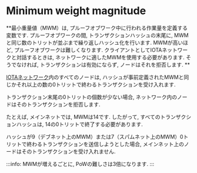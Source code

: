 # Minimum weight magnitude

**最小重量値（MWM）は, プルーフオブワーク中に行われる作業量を定義する変数です. プルーフオブワークの間, トランザクションハッシュの末尾に, MWMと同じ数のトリットが並ぶまで繰り返しハッシュ化を行います.  MWMが高いほど, プルーフオブワークは難しくなります. クライアントとしてIOTAネットワークと対話するときは, ネットワークに適したMWMを使用する必要があります. そうでなければ, トランザクションは有効にならず, ノードはそれを拒否します. **
<!-- **The minimum weight magnitude (MWM) is a variable that defines how much work is done during proof of work. During proof of work, the transaction hash is repeatedly hashed until it ends in the same number of 0 trits as the MWM. The higher the MWM, the harder the proof of work. When you interact with an IOTA network as a client, you must use the correct MWM for that network. Otherwise, your transaction won't be valid and the nodes will reject it.** -->

[IOTAネットワーク](root://getting-started/0.1/references/iota-networks.md)内のすべてのノードは, ハッシュが事前定義されたMWMと同じかそれ以上の数の0トリットで終わるトランザクションを受け入れます.
<!-- All nodes in an [IOTA network](root://getting-started/0.1/references/iota-networks.md) accept transactions whose hashes end in the same or higher number of 0 trits as their predefined MWM. -->

トランザクション末尾の0トリットの個数が少ない場合, ネットワーク内のノードはそのトランザクションを拒否します.
<!-- If a transaction ends in fewer 0 trits, the nodes in that network will reject it. -->

たとえば, メインネットでは, MWMは14です. したがって, すべてのトランザクションハッシュは, 14の0トリットで終了する必要があります.
<!-- For example, on the Mainnet, the MWM is 14. So, all transaction hashes must end in that number of 0 trits. -->

ハッシュが9（デブネット上のMWM）または7（スパムネット上のMWM）0トリットで終わるトランザクションを送信しようとした場合, メインネット上のノードはそのトランザクションを受け入れません.
<!-- If you were to send a transaction whose hash ends in 9 (the MWM on the Devnet) or 7 (the MWM on the Spamnet) 0 trits, no nodes on the Mainnet would accept it. -->

:::info:
MWMが増えるごとに, PoWの難しさは3倍になります.
:::
<!-- :::info: -->
<!-- Every increment of the MWM triples the difficulty of the PoW. -->
<!-- ::: -->
